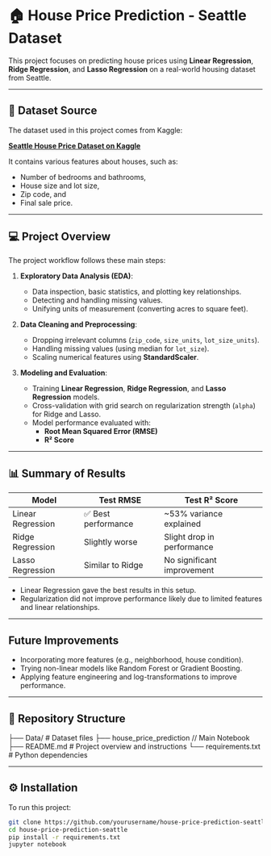 # 🏠 House Price Prediction - Seattle Dataset

This project focuses on predicting house prices using **Linear Regression**, **Ridge Regression**, and **Lasso Regression** on a real-world housing dataset from Seattle.

---

## 📁 Dataset Source

The dataset used in this project comes from Kaggle:

**[Seattle House Price Dataset on Kaggle](https://www.kaggle.com/datasets/samuelcortinhas/house-price-prediction-seattle)**

It contains various features about houses, such as:
- Number of bedrooms and bathrooms,
- House size and lot size,
- Zip code, and
- Final sale price.

---

## 💻 Project Overview

The project workflow follows these main steps:
1. **Exploratory Data Analysis (EDA)**:
    - Data inspection, basic statistics, and plotting key relationships.
    - Detecting and handling missing values.
    - Unifying units of measurement (converting acres to square feet).

2. **Data Cleaning and Preprocessing**:
    - Dropping irrelevant columns (`zip_code`, `size_units`, `lot_size_units`).
    - Handling missing values (using median for `lot_size`).
    - Scaling numerical features using **StandardScaler**.

3. **Modeling and Evaluation**:
    - Training **Linear Regression**, **Ridge Regression**, and **Lasso Regression** models.
    - Cross-validation with grid search on regularization strength (`alpha`) for Ridge and Lasso.
    - Model performance evaluated with:
        - **Root Mean Squared Error (RMSE)**
        - **R² Score**

---

## 📊 Summary of Results

| Model | Test RMSE | Test R² Score |
|-------|-----------|---------------|
| Linear Regression | ✅ Best performance | ~53% variance explained |
| Ridge Regression | Slightly worse | Slight drop in performance |
| Lasso Regression | Similar to Ridge | No significant improvement |

- Linear Regression gave the best results in this setup.
- Regularization did not improve performance likely due to limited features and linear relationships.

---

## Future Improvements

- Incorporating more features (e.g., neighborhood, house condition).
- Trying non-linear models like Random Forest or Gradient Boosting.
- Applying feature engineering and log-transformations to improve performance.

---

## 📎 Repository Structure
├── Data/ # Dataset files
├── house_price_prediction // Main Notebook
├── README.md # Project overview and instructions
└── requirements.txt # Python dependencies


---

## ⚙️ Installation

To run this project:
```bash
git clone https://github.com/yourusername/house-price-prediction-seattle.git
cd house-price-prediction-seattle
pip install -r requirements.txt
jupyter notebook
```
